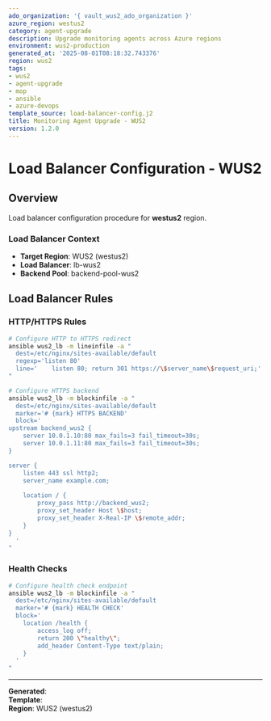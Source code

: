 ```yaml
---
ado_organization: '{ vault_wus2_ado_organization }'
azure_region: westus2
category: agent-upgrade
description: Upgrade monitoring agents across Azure regions
environment: wus2-production
generated_at: '2025-08-01T08:18:32.743376'
region: wus2
tags:
- wus2
- agent-upgrade
- mop
- ansible
- azure-devops
template_source: load-balancer-config.j2
title: Monitoring Agent Upgrade - WUS2
version: 1.2.0
---
```



# Load Balancer Configuration - WUS2

## Overview

Load balancer configuration procedure for **westus2** region.

### Load Balancer Context

- **Target Region**: WUS2 (westus2)
- **Load Balancer**: lb-wus2
- **Backend Pool**: backend-pool-wus2

## Load Balancer Rules

### HTTP/HTTPS Rules
```bash
# Configure HTTP to HTTPS redirect
ansible wus2_lb -m lineinfile -a "
  dest=/etc/nginx/sites-available/default
  regexp='listen 80'
  line='    listen 80; return 301 https://\$server_name\$request_uri;'
"

# Configure HTTPS backend
ansible wus2_lb -m blockinfile -a "
  dest=/etc/nginx/sites-available/default
  marker='# {mark} HTTPS BACKEND'
  block='
upstream backend_wus2 {
    server 10.0.1.10:80 max_fails=3 fail_timeout=30s;
    server 10.0.1.11:80 max_fails=3 fail_timeout=30s;
}

server {
    listen 443 ssl http2;
    server_name example.com;
    
    location / {
        proxy_pass http://backend_wus2;
        proxy_set_header Host \$host;
        proxy_set_header X-Real-IP \$remote_addr;
    }
}
  '
"
```

### Health Checks
```bash
# Configure health check endpoint
ansible wus2_lb -m blockinfile -a "
  dest=/etc/nginx/sites-available/default
  marker='# {mark} HEALTH CHECK'
  block='
    location /health {
        access_log off;
        return 200 \"healthy\";
        add_header Content-Type text/plain;
    }
  '
"
```

---

**Generated**:   
**Template**:   
**Region**: WUS2 (westus2)